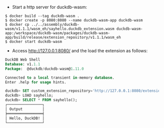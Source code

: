  - Start a http server for duckdb-wasm:

```
$ docker build --tag duckdb-wasm .
$ docker create -p 8080:8080 --name duckdb-wasm-app duckdb-wasm
$ docker cp ../../assembly/duckdb-wasm/v1.1.1/wasm_eh/sayhello.duckdb_extension.wasm duckdb-wasm-app:/workspace/duckdb-wasm/packages/duckdb-wasm-app/build/release/extension_repository/v1.1.1/wasm_eh
$ docker start duckdb-wasm
```

 - Access http://127.0.0.1:8080/ and the load the extension as follows:

 ```sql
DuckDB Web Shell
Database: v1.1.1
Package:  @duckdb/duckdb-wasm@1.11.0

Connected to a local transient in-memory database.
Enter .help for usage hints.

duckdb> SET custom_extension_repository='http://127.0.0.1:8080/extension_repository';
duckdb> LOAD sayhello;
duckdb> SELECT * FROM sayhello();
┌────────────────┐
│ Output         │
╞════════════════╡
│ Hello, DuckDB! │
└────────────────┘
```
